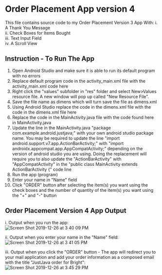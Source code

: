 # Order Placement App version 4
This file contains source code to my Order Placement Version 3 App With:
i. A Thank You Message<br>
ii. Check Boxes for Items Bought<br>
iii. Text Input Field<br>
iv. A Scroll View<br>

## Instruction - To Run The App
1. Open Android Studio and make sure it is able to run its default program with no errors<br>
2. Replace default program code in the activity_main.xml file with the activity_main.xml code here<br>
3. Right click the "values" subfolder in "res" folder and select New>Values resource file. A new window will pop up called "New Resource File".<br>
4. Save the file name as dimens which will turn save the file as dimens.xml<br>
5. Using Android Studio replace the code in the dimens.xml file with the code in the dimens.xml file here<br>
6. Replace the code in the MainActivity.java file with the code found here in MainActivity.java<br>
7. Update the line in the MainActivity.java "package com.example.android.justjava;" with your own android studio package name. You may be required to update the line "import android.support.v7.app.ActionBarActivity;" with "import androidx.appcompat.app.AppCompatActivity;" depending on the version of android studio you are using. Doing the replacement will require you to also update the "ActionBarActivity" with "AppCompatActivity" in the "public class MainActivity extends ActionBarActivity {" code line<br>
9. Run the app (program)<br>
10. Enter your name in "Name" field
11. Click "ORDER" button after selecting the item(s) you want using the check boxes and the number of quantity of the item(s) you want using the "+" and "-" button<br>

##  Order Placement Version 4 App Output
i. Output when you run the app:<br>
![Screen Shot 2019-12-26 at 3 40 09 PM](https://user-images.githubusercontent.com/13493736/71492727-c8a64780-27f6-11ea-8e61-4487d6ad803a.png)<br>

ii. Output when you enter your name in the "Name" field:<br>
![Screen Shot 2019-12-26 at 3 41 05 PM](https://user-images.githubusercontent.com/13493736/71492739-d8259080-27f6-11ea-86bd-9a1d5ef993bb.png)

iii. Output when you click the "ORDER" button - The app will redirect you to your mail application and add your order information as a composed email with the title "JustJava order for Bright":<br>
![Screen Shot 2019-12-26 at 3 45 29 PM](https://user-images.githubusercontent.com/13493736/71492743-e2e02580-27f6-11ea-8458-48b00b26c482.png)
